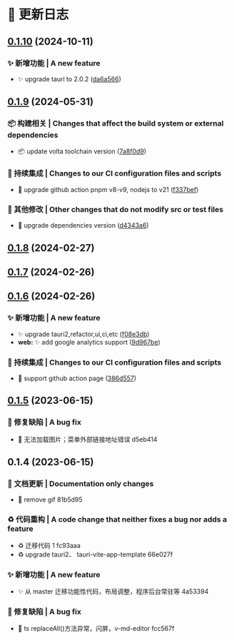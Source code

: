 # 📄 更新日志

## [0.1.10](https://github.com/ddki/idcard-generator-tauri/compare/v0.1.9...v0.1.10) (2024-10-11)

### ✨ 新增功能 | A new feature

- :sparkles: upgrade tauri to 2.0.2 ([da6a566](https://github.com/ddki/idcard-generator-tauri/commit/da6a5662a47a2e7822fcc63376ba90ccdb0dd4d4))

## [0.1.9](https://github.com/ddki/idcard-generator-tauri/compare/v0.1.8...v0.1.9) (2024-05-31)

### 📦️ 构建相关 | Changes that affect the build system or external dependencies

- :package: update volta toolchain version ([7a8f0d9](https://github.com/ddki/idcard-generator-tauri/commit/7a8f0d917ab2a9e60b902ea28e7c528235e3a987))

### 🎡 持续集成 | Changes to our CI configuration files and scripts

- :ferris_wheel: upgrade github action pnpm v8-v9, nodejs to v21 ([f337bef](https://github.com/ddki/idcard-generator-tauri/commit/f337befb2c0d9c5916c117e7a4a30f8152313229))

### 🔨 其他修改 | Other changes that do not modify src or test files

- :hammer: upgrade dependencies version ([d4343a6](https://github.com/ddki/idcard-generator-tauri/commit/d4343a6c571419538920520004114ed967c87bd0))

## [0.1.8](https://github.com/ddki/idcard-generator-tauri/compare/v0.1.7...v0.1.8) (2024-02-27)

## [0.1.7](https://github.com/ddki/idcard-generator-tauri/compare/v0.1.6...v0.1.7) (2024-02-26)

## [0.1.6](https://github.com/ddki/idcard-generator-tauri/compare/...v0.1.6) (2024-02-26)

### ✨ 新增功能 | A new feature

- :sparkles: upgrade tauri2,refactor,ui,ci,etc ([f08e3db](https://github.com/ddki/idcard-generator-tauri/commit/f08e3db2b771afdd5a3aa45c8a0d4be656283d27))
- **web:** :sparkles: add google analytics support ([9d967be](https://github.com/ddki/idcard-generator-tauri/commit/9d967be535c3a6f5ee2171311a678c7a823863f8))

### 🎡 持续集成 | Changes to our CI configuration files and scripts

- :ferris_wheel: support github action page ([386d557](https://github.com/ddki/idcard-generator-tauri/commit/386d5578ee3ed2807a31548db5f1dde973263bc5))

## [0.1.5](///compare/v0.1.4...v0.1.5) (2023-06-15)

### 🐛 修复缺陷 | A bug fix

- :bug: 无法加载图片；菜单外部链接地址错误 d5eb414

## 0.1.4 (2023-06-15)

### 📝 文档更新 | Documentation only changes

- :memo: remove gif 81b5d95

### ♻️ 代码重构 | A code change that neither fixes a bug nor adds a feature

- :recycle: 迁移代码 1 fc93aaa
- :recycle: upgrade tauri2、 tauri-vite-app-template 66e027f

### ✨ 新增功能 | A new feature

- :sparkles: 从 master 迁移功能性代码，布局调整，程序后台常驻等 4a53394

### 🐛 修复缺陷 | A bug fix

- :bug: ts replaceAll()方法异常，闪屏，v-md-editor fcc567f
